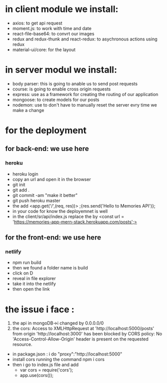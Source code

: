 # in client module we install:
- axios: to get api request 
- moment.js: to work with time and date
- react-file-base64: to convrt our images
- redux and redux-thunk and react-redux: to asychronous actions using redux
- material-ui/core: for the layout

# in server modul we install:

- body parser: this is going to anable us to send post requests
- course: is going to enable cross origin requests  
- express: use as a framework for creating the routing of our application
- mongoose: to create models for our posts
- nodemon: use to don't have to manually reset the server evry time we make a change

# for the deployment

## for back-end: we use here
### heroku
  - heroku login
  - copy an url and open it in the browser
  - git init
  - git add .
  - git commit -am "make it better"
  - git push heroku master
  - the add <app.get('/',(req, res))> ;{res.send('Hello to Memories API')};
  - in your code for know the deployemnet is well
  - in the client/sr/api/index.js replace the <const url = 'http://localhost/5000/posts'> by <const url = 'https://memories-app-mern-stack.herokuapp.com/posts';>
  
## for the front-end: we use here
### netlify
  - npm run build
  - then we found a folder name is build 
  - click on D 
  - reveal in file explorer
  - take it into the netlify
  - then open the link

# the issue i face :
1. the api in mongoDB->i changed by 0.0.0.0/0
2. the cors: Access to XMLHttpRequest at 'http://localhost:5000/posts' from origin 'http://localhost:3000' has been blocked by CORS policy: No 'Access-Control-Allow-Origin' header is present on the requested resource.
 - in package.json : i do "proxy":"http://localhost:5000"
 - install cors running the command npm i cors
 - then i go to index.js file and add
   - var cors = require('cors');
   - app.use(cors());
